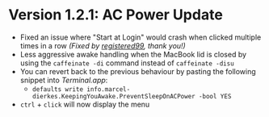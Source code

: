 # Version 1.2.1: AC Power Update

- Fixed an issue where "Start at Login" would crash when clicked multiple times in a row *(Fixed by [registered99][1], thank you!)*
- Less aggressive awake handling when the MacBook lid is closed by using the `caffeinate -di` command instead of `caffeinate -disu`
- You can revert back to the previous behaviour by pasting the following snippet into *Terminal.app*:
	- `defaults write info.marcel-dierkes.KeepingYouAwake.PreventSleepOnACPower -bool YES`
- `ctrl` + `click` will now display the menu

[1]:	https://github.com/registered99